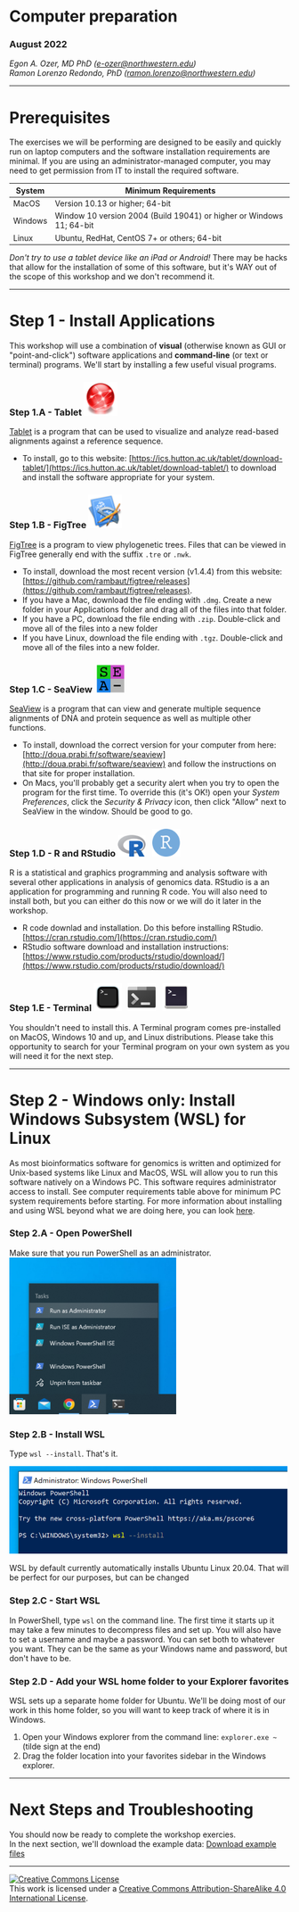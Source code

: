 # Computer preparation

### August 2022

*Egon A. Ozer, MD PhD (<e-ozer@northwestern.edu>)*  
*Ramon Lorenzo Redondo, PhD (<ramon.lorenzo@northwestern.edu>)*  

---

# Prerequisites
The exercises we will be performing are designed to be easily and quickly run on laptop computers and the software installation requirements are minimal. If you are using an administrator-managed computer, you may need to get permission from IT to install the required software.
 

System | Minimum Requirements
--- | ---
MacOS | Version 10.13 or higher; 64-bit
Windows | Window 10 version 2004 (Build 19041) or higher or Windows 11; 64-bit
Linux | Ubuntu, RedHat, CentOS 7+ or others; 64-bit

_Don't try to use a tablet device like an iPad or Android!_ There may be hacks that allow for the installation of some of this software, but it's WAY out of the scope of this workshop and we don't recommend it. 

---
# Step 1 - Install Applications

This workshop will use a combination of **visual** (otherwise known as GUI or "point-and-click") software applications and **command-line** (or text or terminal) programs. We'll start by installing a few useful visual programs.

### Step 1.A - Tablet  <img src="../images/tablet.png" width="60"/>

[Tablet](https://ics.hutton.ac.uk/tablet/) is a program that can be used to visualize and analyze read-based alignments against a reference sequence. 
 
* To install, go to this website: [https://ics.hutton.ac.uk/tablet/download-tablet/](https://ics.hutton.ac.uk/tablet/download-tablet/) to download and install the software appropriate for your system.

### Step 1.B - FigTree  <img src="../images/FigTree.png" width="60"/>

[FigTree](http://tree.bio.ed.ac.uk/software/figtree/) is a program to view phylogenetic trees. Files that can be viewed in FigTree generally end with the suffix `.tre` or `.nwk`.  

* To install, download the most recent version (v1.4.4) from this website: [https://github.com/rambaut/figtree/releases](https://github.com/rambaut/figtree/releases). 
* If you have a Mac, download the file ending with `.dmg`. Create a new folder in your Applications folder and drag all of the files into that folder.
* If you have a PC, download the file ending with `.zip`. Double-click and move all of the files into a new folder
* If you have Linux, download the file ending with `.tgz`. Double-click and move all of the files into a new folder.

### Step 1.C - SeaView  &nbsp;<img src="../images/seaview.png" width="50"/>

[SeaView](http://doua.prabi.fr/software/seaview) is a program that can view and generate multiple sequence alignments of DNA and protein sequence as well as multiple other functions.

* To install, download the correct version for your computer from here: [http://doua.prabi.fr/software/seaview](http://doua.prabi.fr/software/seaview) and follow the instructions on that site for proper installation. 
* On Macs, you'll probably get a security alert when you try to open the program for the first time. To override this (it's OK!) open your _System Preferences_, click the _Security & Privacy_ icon, then click "Allow" next to SeaView in the window. Should be good to go.

### Step 1.D - R and RStudio <img src="../images/Rlogo.svg" width="50"/> &nbsp; <img src="../images/rstudio-icon.png" width="50"/> 

R is a statistical and graphics programming and analysis software with several other applications in analysis of genomics data. RStudio is a an application for programming and running R code. You will also need to install both, but you can either do this now or we will do it later in the workshop.

* R code downlad and installation. Do this before installing RStudio. [https://cran.rstudio.com/](https://cran.rstudio.com/)
* RStudio software download and installation instructions: [https://www.rstudio.com/products/rstudio/download/](https://www.rstudio.com/products/rstudio/download/)


### Step 1.E - Terminal <img src="../images/terminal_mac.png" width="50"/> &nbsp; <img src="../images/terminal_windows.png" width="50"/> &nbsp; <img src="../images/terminal_linux.png" width="50"/>  

You shouldn't need to install this. A Terminal program comes pre-installed on MacOS, Windows 10 and up, and Linux distributions. Please take this opportunity to search for your Terminal program on your own system as you will need it for the next step.  

---

# Step 2 - Windows only: Install Windows Subsystem (WSL) for Linux

As most bioinformatics software for genomics is written and optimized for Unix-based systems like Linux and MacOS, WSL will allow you to run this software natively on a Windows PC. This software requires administrator access to install. See computer requirements table above for minimum PC system requirements before starting. For more information about installing and using WSL beyond what we are doing here, you can look [here](https://docs.microsoft.com/en-us/windows/wsl). 

### Step 2.A - Open PowerShell

Make sure that you run PowerShell as an administrator.  
<img src="../images/wsl_step1.png" width="300"/>

### Step 2.B - Install WSL

Type `wsl --install`. That's it.  

<img src="../images/wsl_step2.png" width="500"/>

WSL by default currently automatically installs Ubuntu Linux 20.04. That will be perfect for our purposes, but can be changed 

### Step 2.C - Start WSL

In PowerShell, type `wsl` on the command line. The first time it starts up it may take a few minutes to decompress files and set up. You will also have to set a username and maybe a password. You can set both to whatever you want. They can be the same as your Windows name and password, but don't have to be.

### Step 2.D - Add your WSL home folder to your Explorer favorites

WSL sets up a separate home folder for Ubuntu. We'll be doing most of our work in this home folder, so you will want to keep track of where it is in Windows.

1. Open your Windows explorer from the command line: `explorer.exe ~` (tilde sign at the end)
2. Drag the folder location into your favorites sidebar in the Windows explorer.

---

# Next Steps and Troubleshooting

You should now be ready to complete the workshop exercies.  
In the next section, we'll download the example data: [Download example files](1_data_download.md)

---

<a rel="license" href="http://creativecommons.org/licenses/by-sa/4.0/"><img alt="Creative Commons License" style="border-width:0" src="https://i.creativecommons.org/l/by-sa/4.0/88x31.png" /></a><br />This work is licensed under a <a rel="license" href="http://creativecommons.org/licenses/by-sa/4.0/">Creative Commons Attribution-ShareAlike 4.0 International License</a>.


  